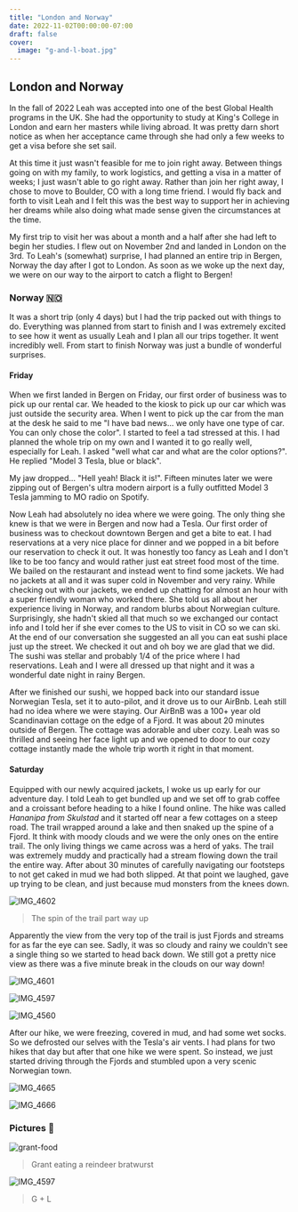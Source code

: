 ```yaml
---
title: "London and Norway"
date: 2022-11-02T00:00:00-07:00
draft: false
cover:
  image: "g-and-l-boat.jpg"
---
```


## London and Norway

In the fall of 2022 Leah was accepted into one of the best Global Health programs in the UK. She had the opportunity to study at King's College in London and earn her masters while living abroad. It was pretty darn short notice as when her acceptance came through she had only a few weeks to get a visa before she set sail.

At this time it just wasn't feasible for me to join right away. Between things going on with my family, to work logistics, and getting a visa in a matter of weeks; I just wasn't able to go right away. Rather than join her right away, I chose to move to Boulder, CO with a long time friend. I would fly back and forth to visit Leah and I felt this was the best way to support her in achieving her dreams while also doing what made sense given the circumstances at the time.

My first trip to visit her was about a month and a half after she had left to begin her studies. I flew out on November 2nd and landed in London on the 3rd. To Leah's (somewhat) surprise, I had planned an entire trip in Bergen, Norway the day after I got to London. As soon as we woke up the next day, we were on our way to the airport to catch a flight to Bergen!

### Norway 🇳🇴

It was a short trip (only 4 days) but I had the trip packed out with things to do. Everything was planned from start to finish and I was extremely excited to see how it went as usually Leah and I plan all our trips together. It went incredibly well. From start to finish Norway was just a bundle of wonderful surprises.

#### Friday

When we first landed in Bergen on Friday, our first order of business was to pick up our rental car. We headed to the kiosk to pick up our car which was just outside the security area. When I went to pick up the car from the man at the desk he said to me "I have bad news... we only have one type of car. You can only chose the color". I started to feel a tad stressed at this. I had planned the whole trip on my own and I wanted it to go really well, especially for Leah. I asked "well what car and what are the color options?". He replied "Model 3 Tesla, blue or black".

My jaw dropped... "Hell yeah! Black it is!". Fifteen minutes later we were zipping out of Bergen's ultra modern airport is a fully outfitted Model 3 Tesla jamming to MO radio on Spotify.

Now Leah had absolutely no idea where we were going. The only thing she knew is that we were in Bergen and now had a Tesla. Our first order of business was to checkout downtown Bergen and get a bite to eat. I had reservations at a very nice place for dinner and we popped in a bit before our reservation to check it out. It was honestly too fancy as Leah and I don't like to be too fancy and would rather just eat street food most of the time. We bailed on the restaurant and instead went to find some jackets. We had no jackets at all and it was super cold in November and very rainy. While checking out with our jackets, we ended up chatting for almost an hour with a super friendly woman who worked there. She told us all about her experience living in Norway, and random blurbs about Norwegian culture. Surprisingly, she hadn't skied all that much so we exchanged our contact info and I told her if she ever comes to the US to visit in CO so we can ski. At the end of our conversation she suggested an all you can eat sushi place just up the street. We checked it out and oh boy we are glad that we did. The sushi was stellar and probably 1/4 of the price where I had reservations. Leah and I were all dressed up that night and it was a wonderful date night in rainy Bergen.

After we finished our sushi, we hopped back into our standard issue Norwegian Tesla, set it to auto-pilot, and it drove us to our AirBnb. Leah still had no idea where we were staying. Our AirBnB was a 100+ year old Scandinavian cottage on the edge of a Fjord. It was about 20 minutes outside of Bergen. The cottage was adorable and uber cozy. Leah was so thrilled and seeing her face light up and we opened to door to our cozy cottage instantly made the whole trip worth it right in that moment.

#### Saturday

Equipped with our newly acquired jackets, I woke us up early for our adventure day. I told Leah to get bundled up and we set off to grab coffee and a croissant before heading to a hike I found online. The hike was called *Hananipa from Skulstad* and it started off near a few cottages on a steep road. The trail wrapped around a lake and then snaked up the spine of a Fjord. It think with moody clouds and we were the only ones on the entire trail. The only living things we came across was a herd of yaks. The trail was extremely muddy and practically had a stream flowing down the trail the entire way. After about 30 minutes of carefully navigating our footsteps to not get caked in mud we had both slipped. At that point we laughed, gave up trying to be clean, and just because mud monsters from the knees down.

![IMG_4602](IMG_4602.jpg)

> The spin of the trail part way up

Apparently the view from the very top of the trail is just Fjords and streams for as far the eye can see. Sadly, it was so cloudy and rainy we couldn't see a single thing so we started to head back down. We still got a pretty nice view as there was a five minute break in the clouds on our way down!

![IMG_4601](IMG_4601.jpg)

![IMG_4597](IMG_4597.jpg)

![IMG_4560](IMG_4560.jpg)

After our hike, we were freezing, covered in mud, and had some wet socks. So we defrosted our selves with the Tesla's air vents. I had plans for two hikes that day but after that one hike we were spent. So instead, we just started driving through the Fjords and stumbled upon a very scenic Norwegian town.

![IMG_4665](IMG_4665.jpg)

![IMG_4666](IMG_4666.jpg)

### Pictures 📸

![grant-food](grant-food.jpg)

> Grant eating a reindeer bratwurst

![IMG_4597](IMG_4597.jpg)

> G + L
